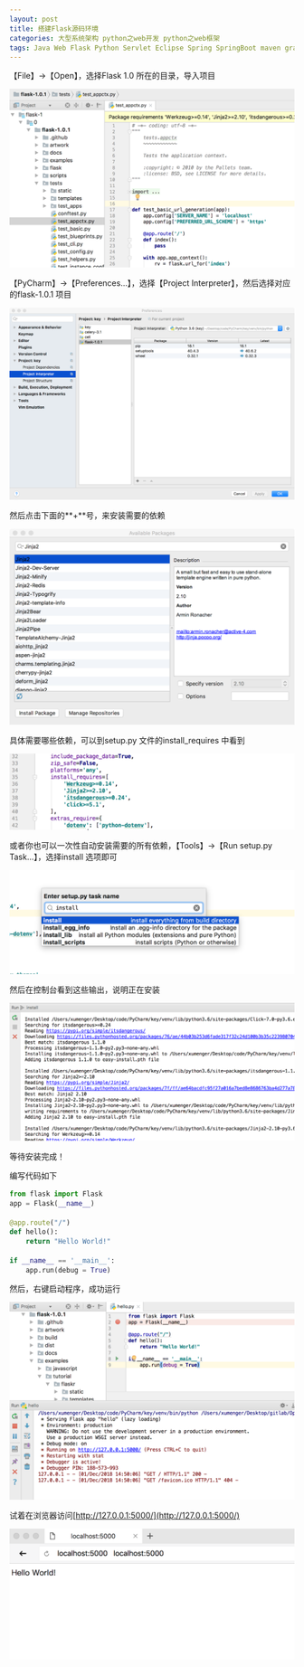 ```yaml
---
layout: post
title: 搭建Flask源码环境
categories: 大型系统架构 python之web开发 python之web框架 
tags: Java Web Flask Python Servlet Eclipse Spring SpringBoot maven gradle WSGI
---
```


【File】->【Open】，选择Flask 1.0 所在的目录，导入项目

![](../media/image/2018-12-02/01.png)

【PyCharm】->【Preferences...】，选择【Project Interpreter】，然后选择对应的flask-1.0.1 项目

![](../media/image/2018-12-02/02.png)

然后点击下面的**+**号，来安装需要的依赖

![](../media/image/2018-12-02/03.png)

具体需要哪些依赖，可以到setup.py 文件的install_requires 中看到

![](../media/image/2018-12-02/04.png)

或者你也可以一次性自动安装需要的所有依赖，【Tools】->【Run setup.py Task...】，选择install 选项即可

![](../media/image/2018-12-02/05.png)

然后在控制台看到这些输出，说明正在安装

![](../media/image/2018-12-02/06.png)

等待安装完成！

编写代码如下

```python
from flask import Flask
app = Flask(__name__)

@app.route("/")
def hello():
    return "Hello World!"

if __name__ == '__main__':
    app.run(debug = True)
```

然后，右键启动程序，成功运行

![](../media/image/2018-12-02/07.png)

试着在浏览器访问[http://127.0.0.1:5000/](http://127.0.0.1:5000/)

![](../media/image/2018-12-02/08.png)
